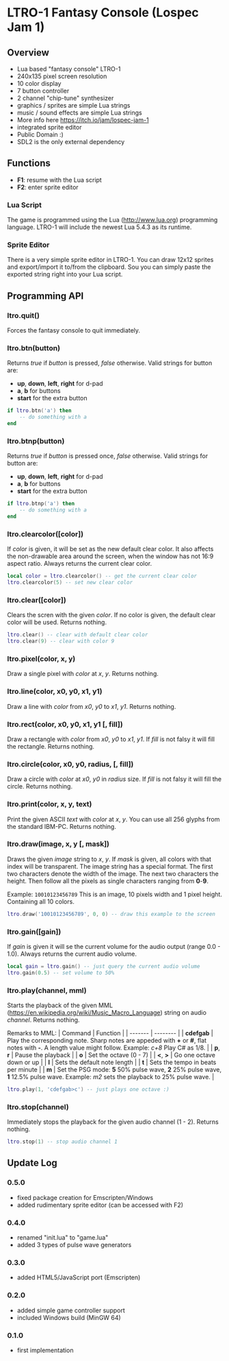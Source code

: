 # LTRO-1 Fantasy Console (Lospec Jam 1)
## Overview
- Lua based "fantasy console" LTRO-1
- 240x135 pixel screen resolution
- 10 color display
- 7 button controller
- 2 channel "chip-tune" synthesizer
- graphics / sprites are simple Lua strings
- music / sound effects are simple Lua strings
- More info here https://itch.io/jam/lospec-jam-1
- integrated sprite editor
- Public Domain :)
- SDL2 is the only external dependency

## Functions
- **F1**: resume with the Lua script
- **F2**: enter sprite editor

### Lua Script
The game is programmed using the Lua (http://www.lua.org) programming language. LTRO-1 will include the newest Lua 5.4.3 as its runtime.

### Sprite Editor
There is a very simple sprite editor in LTRO-1. You can draw 12x12 sprites and export/import it to/from the clipboard. Sou you can simply paste the exported string right into your Lua script.

## Programming API
### ltro.quit()
Forces the fantasy console to quit immediately.

### ltro.btn(button)
Returns *true* if *button* is pressed, *false* otherwise. Valid strings for button are:
- **up**, **down**, **left**, **right** for d-pad
- **a**, **b** for buttons
- **start** for the extra button

```lua
if ltro.btn('a') then
    -- do something with a
end
```

### ltro.btnp(button)
Returns *true* if *button* is pressed once, *false* otherwise. Valid strings for button are:
- **up**, **down**, **left**, **right** for d-pad
- **a**, **b** for buttons
- **start** for the extra button

```lua
if ltro.btnp('a') then
    -- do something with a
end
```

### ltro.clearcolor([color])
If *color* is given, it will be set as the new default clear color. It also affects the non-drawable area around the screen, when the window has not 16:9 aspect ratio. Always returns the current clear color.

```lua
local color = ltro.clearcolor() -- get the current clear color
ltro.clearcolor(5) -- set new clear color
```

### ltro.clear([color])
Clears the scren with the given *color*. If no color is given, the default clear color will be used.
Returns nothing.

```lua
ltro.clear() -- clear with default clear color
ltro.clear(9) -- clear with color 9
```

### ltro.pixel(color, x, y)
Draw a single pixel with *color* at *x*, *y*.
Returns nothing.

### ltro.line(color, x0, y0, x1, y1)
Draw a line with *color* from *x0*, *y0* to *x1*, *y1*.
Returns nothing.

### ltro.rect(color, x0, y0, x1, y1 [, fill])
Draw a rectangle with *color* from *x0*, *y0* to *x1*, *y1*. If *fill* is not falsy it will fill the rectangle.
Returns nothing.

### ltro.circle(color, x0, y0, radius, [, fill])
Draw a circle with *color* at *x0*, *y0* in *radius* size. If *fill* is not falsy it will fill the circle.
Returns nothing.

### ltro.print(color, x, y, text)
Print the given ASCII *text* with *color* at *x*, *y*. You can use all 256 glyphs from the standard IBM-PC.
Returns nothing.

### ltro.draw(image, x, y [, mask])
Draws the given *image* string to *x*, *y*. If *mask* is given, all colors with that index will be transparent.
The image string has a special format. The first two characters denote the width of the image. The next two characters the height. Then follow all the pixels as single characters ranging from **0**-**9**.

Example:
``10010123456789``
This is an image, 10 pixels width and 1 pixel height. Containing all 10 colors.

```lua
ltro.draw('10010123456789', 0, 0) -- draw this example to the screen
```

### ltro.gain([gain])
If *gain* is given it will se the current volume for the audio output (range 0.0 - 1.0). Always returns the current audio volume.

```lua
local gain = ltro.gain() -- just query the current audio volume
ltro.gain(0.5) -- set volume to 50%
```

### ltro.play(channel, mml)
Starts the playback of the given MML (https://en.wikipedia.org/wiki/Music_Macro_Language) string on audio *channel*.
Returns nothing.

Remarks to MML:
| Command | Function |
| ------- | -------- |
| **cdefgab** | Play the corresponding note. Sharp notes are appeded with **+** or **#**, flat notes with **-**. A length value might follow. Example: *c+8* Play C# as 1/8. |
| **p**, **r** | Pause the playback |
| **o** | Set the octave (0 - 7) |
| **<**, **>** | Go one octave down or up |
| **l** | Sets the default note length |
| **t** | Sets the tempo in beats per minute |
| **m** | Set the PSG mode: **5** 50% pulse wave, **2** 25% pulse wave, **1** 12.5% pulse wave. Example: *m2* sets the playback to 25% pulse wave. |

```lua
ltro.play(1, 'cdefgab>c') -- just plays one octave :)
```

### ltro.stop(channel)
Immediately stops the playback for the given audio channel (1 - 2).
Returns nothing.

```lua
ltro.stop(1) -- stop audio channel 1
```

## Update Log

### 0.5.0
- fixed package creation for Emscripten/Windows
- added rudimentary sprite editor (can be accessed with F2)

### 0.4.0
- renamed "init.lua" to "game.lua"
- added 3 types of pulse wave generators

### 0.3.0
- added HTML5/JavaScript port (Emscripten)

### 0.2.0
- added simple game controller support
- included Windows build (MinGW 64)

### 0.1.0
- first implementation
